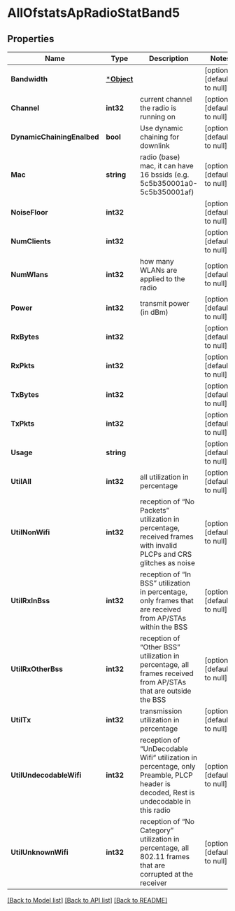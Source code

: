 # AllOfstatsApRadioStatBand5

## Properties
Name | Type | Description | Notes
------------ | ------------- | ------------- | -------------
**Bandwidth** | [***Object**](.md) |  | [optional] [default to null]
**Channel** | **int32** | current channel the radio is running on | [optional] [default to null]
**DynamicChainingEnalbed** | **bool** | Use dynamic chaining for downlink | [optional] [default to null]
**Mac** | **string** | radio (base) mac, it can have 16 bssids (e.g. 5c5b350001a0-5c5b350001af) | [optional] [default to null]
**NoiseFloor** | **int32** |  | [optional] [default to null]
**NumClients** | **int32** |  | [optional] [default to null]
**NumWlans** | **int32** | how many WLANs are applied to the radio | [optional] [default to null]
**Power** | **int32** | transmit power (in dBm) | [optional] [default to null]
**RxBytes** | **int32** |  | [optional] [default to null]
**RxPkts** | **int32** |  | [optional] [default to null]
**TxBytes** | **int32** |  | [optional] [default to null]
**TxPkts** | **int32** |  | [optional] [default to null]
**Usage** | **string** |  | [optional] [default to null]
**UtilAll** | **int32** | all utilization in percentage | [optional] [default to null]
**UtilNonWifi** | **int32** | reception of “No Packets” utilization in percentage, received frames with invalid PLCPs and CRS glitches as noise | [optional] [default to null]
**UtilRxInBss** | **int32** | reception of “In BSS” utilization in percentage, only frames that are received from AP/STAs within the BSS | [optional] [default to null]
**UtilRxOtherBss** | **int32** | reception of “Other BSS” utilization in percentage, all frames received from AP/STAs that are outside the BSS | [optional] [default to null]
**UtilTx** | **int32** | transmission utilization in percentage | [optional] [default to null]
**UtilUndecodableWifi** | **int32** | reception of “UnDecodable Wifi“ utilization in percentage, only Preamble, PLCP header is decoded, Rest is undecodable in this radio | [optional] [default to null]
**UtilUnknownWifi** | **int32** | reception of “No Category” utilization in percentage, all 802.11 frames that are corrupted at the receiver | [optional] [default to null]

[[Back to Model list]](../README.md#documentation-for-models) [[Back to API list]](../README.md#documentation-for-api-endpoints) [[Back to README]](../README.md)

